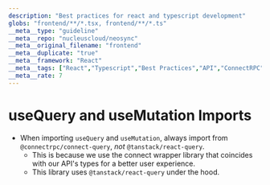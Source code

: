 ```yaml
---
description: "Best practices for react and typescript development"
globs: "frontend/**/*.tsx, frontend/**/*.ts"
__meta__type: "guideline"
__meta__repo: "nucleuscloud/neosync"
__meta__original_filename: "frontend"
__meta__duplicate: "true"
__meta__framework: "React"
__meta__tags: ["React","Typescript","Best Practices","API","ConnectRPC"]
__meta__rate: 7
---
```


# useQuery and useMutation Imports

- When importing `useQuery` and `useMutation`, always import from `@connectrpc/connect-query`, _not_ `@tanstack/react-query`.
  - This is because we use the connect wrapper library that coincides with our API's types for a better user experience.
  - This library uses `@tanstack/react-query` under the hood.
